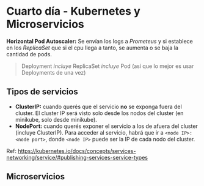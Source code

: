 # Cuarto día - Kubernetes y Microservicios

**Horizontal Pod Autoscaler:** Se envían los logs a *Prometeus* y si establece en los *ReplicaSet* que si el cpu llega a tanto, se aumenta o se baja la cantidad de pods.

> Deployment *incluye* ReplicaSet *incluye* Pod (así que lo mejor es usar Deployments de una vez)

## Tipos de servicios

* **ClusterIP:** cuando querés que el servicio **no** se exponga fuera del cluster. El cluster IP será visto solo desde los nodos del cluster (en minikube, solo desde minikube).
* **NodePort:** cuando querés exponer el servicio a los de afuera del cluster (incluye ClusterIP). Para acceder al servicio, habrá que ir a `<node IP>:<node port>`, donde `<node IP>` puede ser la IP de cada nodo del cluster.

Ref: https://kubernetes.io/docs/concepts/services-networking/service/#publishing-services-service-types

## Microservicios

